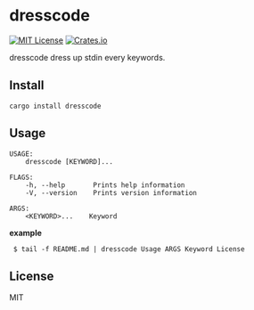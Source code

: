 # dresscode
[![MIT License](http://img.shields.io/badge/license-MIT-blue.svg?style=flat)](LICENSE)
[![Crates.io](https://img.shields.io/crates/v/dresscode)](https://crates.io/crates/dresscode)

dresscode dress up stdin every keywords.

## Install
```
cargo install dresscode 
```

## Usage
```
USAGE:
    dresscode [KEYWORD]...

FLAGS:
    -h, --help       Prints help information
    -V, --version    Prints version information

ARGS:
    <KEYWORD>...    Keyword
```

**example**

```
 $ tail -f README.md | dresscode Usage ARGS Keyword License
 ```

## License
MIT
